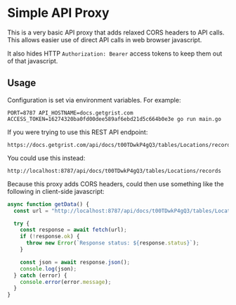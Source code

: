 # Simple API Proxy

This is a very basic API proxy that adds relaxed CORS headers to API calls. This allows easier use of direct API calls in web browser javascript.

It also hides HTTP `Authorization: Bearer` access tokens to keep them out of that javascript.

## Usage

Configuration is set via environment variables. For example:

```
PORT=8787 API_HOSTNAME=docs.getgrist.com ACCESS_TOKEN=16274320ba0fd00dee589af6ebd21d5c664b0e3e go run main.go 
```

If you were trying to use this REST API endpoint:

```
https://docs.getgrist.com/api/docs/t00TDwkP4gQ3/tables/Locations/records
```

You could use this instead:

```
http://localhost:8787/api/docs/t00TDwkP4gQ3/tables/Locations/records
```

Because this proxy adds CORS headers, could then use something like the following in client-side javascript:

```javascript
async function getData() {
  const url = "http://localhost:8787/api/docs/t00TDwkP4gQ3/tables/Locations/records";

  try {
    const response = await fetch(url);
    if (!response.ok) {
      throw new Error(`Response status: ${response.status}`);
    }

    const json = await response.json();
    console.log(json);
  } catch (error) {
    console.error(error.message);
  }
}
```
